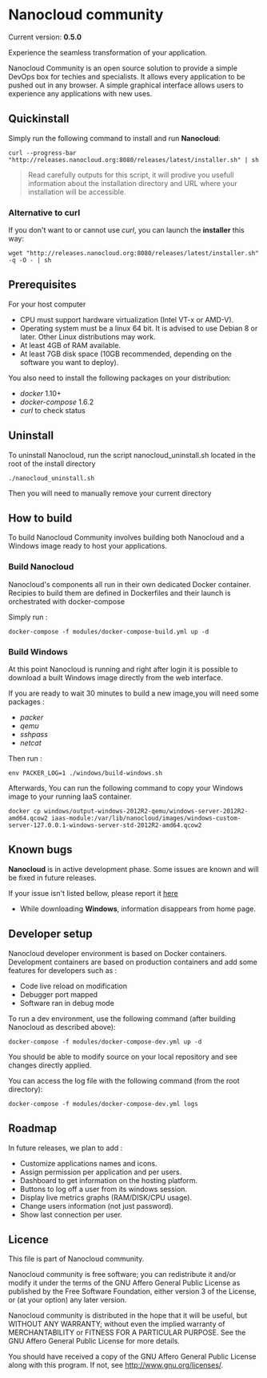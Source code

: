 # Nanocloud community

Current version: **0.5.0**

Experience the seamless transformation of your application.

Nanocloud Community is an open source solution to provide a simple DevOps box
for techies and specialists. It allows every application to be pushed out in
any browser. A simple graphical interface allows users to experience any
applications with new uses.


## Quickinstall

Simply run the following command to install and run **Nanocloud**:

```
curl --progress-bar "http://releases.nanocloud.org:8080/releases/latest/installer.sh" | sh
```

> Read carefully outputs for this script, it will prodive you usefull
> information about the installation directory and URL where your installation
> will be accessible.

### Alternative to curl

If you don't want to or cannot use *curl*, you can launch the **installer** this
way:

```
wget "http://releases.nanocloud.org:8080/releases/latest/installer.sh" -q -O - | sh
```

## Prerequisites

For your host computer

* CPU must support hardware virtualization (Intel VT-x or AMD-V).
* Operating system must be a linux 64 bit. It is advised to use Debian 8 or
  later. Other Linux distributions may work.
* At least 4GB of RAM available.
* At least 7GB disk space (10GB recommended, depending on the software you want
  to deploy).

You also need to install the following packages on your distribution:

* *docker* 1.10+
* *docker-compose* 1.6.2
* *curl* to check status

## Uninstall

To uninstall Nanocloud, run the script nanocloud_uninstall.sh located in the root of the install directory

````
./nanocloud_uninstall.sh
````

Then you will need to manually remove your current directory

## How to build

To build Nanocloud Community involves building both Nanocloud and a Windows image ready to host your applications.

### Build Nanocloud

Nanocloud's components all run in their own dedicated Docker container.
Recipies to build them are defined in Dockerfiles and their launch is orchestrated with docker-compose

Simply run :

```
docker-compose -f modules/docker-compose-build.yml up -d
```

### Build Windows

At this point Nanocloud is running and right after login it is possible to download a built Windows image directly from the web interface.

If you are ready to wait 30 minutes to build a new image,you will need some packages :

* *packer*
* *qemu*
* *sshpass*
* *netcat*

Then run :

```
env PACKER_LOG=1 ./windows/build-windows.sh
```

Afterwards, You can run the following command to copy your Windows image to your running IaaS container.

```
docker cp windows/output-windows-2012R2-qemu/windows-server-2012R2-amd64.qcow2 iaas-module:/var/lib/nanocloud/images/windows-custom-server-127.0.0.1-windows-server-std-2012R2-amd64.qcow2
```

## Known bugs

**Nanocloud** is in active development phase. Some issues are known and
will be fixed in future releases.

If your issue isn't listed bellow, please report it
[here](https://github.com/Nanocloud/community/issues/new)

* While downloading **Windows**, information disappears from home page.

## Developer setup

Nanocloud developer environment is based on Docker containers. Development containers are based on production containers and add some features for developers such as :
- Code live reload on modification
- Debugger port mapped
- Software ran in debug mode

To run a dev environment, use the following command (after building Nanocloud as described above):

```
docker-compose -f modules/docker-compose-dev.yml up -d
```

You should be able to modify source on your local repository and see changes
directly applied.

You can access the log file with the following command (from the root directory):

```
docker-compose -f modules/docker-compose-dev.yml logs
```

## Roadmap

In future releases, we plan to add :

* Customize applications names and icons.
* Assign permission per application and per users.
* Dashboard to get information on the hosting platform.
* Buttons to log off a user from its windows session.
* Display live metrics graphs (RAM/DISK/CPU usage).
* Change users information (not just password).
* Show last connection per user.

## Licence

This file is part of Nanocloud community.

Nanocloud community is free software; you can redistribute it and/or modify
it under the terms of the GNU Affero General Public License as
published by the Free Software Foundation, either version 3 of the
License, or (at your option) any later version.

Nanocloud community is distributed in the hope that it will be useful,
but WITHOUT ANY WARRANTY; without even the implied warranty of
MERCHANTABILITY or FITNESS FOR A PARTICULAR PURPOSE.  See the
GNU Affero General Public License for more details.

You should have received a copy of the GNU Affero General Public License
along with this program.  If not, see <http://www.gnu.org/licenses/>.
